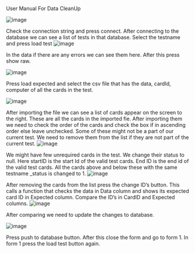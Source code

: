 User Manual For Data CleanUp

 ![image](https://github.com/VamshiChirumani/Barcode-Data-Cleanup/assets/92098361/4e6daaf5-fcfc-49c2-abfa-50c8b39bb0dc)

Check the connection string and press connect. 
After connecting to the database we can see a list of tests in that database.
 Select the testname and press load test
![image](https://github.com/VamshiChirumani/Barcode-Data-Cleanup/assets/92098361/9bd58362-5256-421e-953a-606c076852b7)

 
In the data if there are any errors we can see them here. 
After this press show raw.

 ![image](https://github.com/VamshiChirumani/Barcode-Data-Cleanup/assets/92098361/b2cc4ae5-9471-4803-8427-829640634ba4)

Press load expected and select the csv file that has the data, cardId, computer of all the cards in the test.

 ![image](https://github.com/VamshiChirumani/Barcode-Data-Cleanup/assets/92098361/34cf3b24-ddcc-4573-8320-b9439f8d3838)


After importing the file we can see a list of cards appear on the screen to the right. These are all the cards in the imported fie.
After importing them we need to check the order of the cards and check the box if in ascending order else leave unchecked.
Some of these might not be a part of our current test.
We need to remove them from the list if they are not part of the current test.
![image](https://github.com/VamshiChirumani/Barcode-Data-Cleanup/assets/92098361/761c2284-b9ec-495d-8c2a-510a76dcc540)
 

We might have few unrequired cards in the test. We change their status to null.
Here startID is the start Id of the valid test cards.
End ID is the end id of the valid test cards.
All the cards above and below these with the same testname _status is changed to 1.
 ![image](https://github.com/VamshiChirumani/Barcode-Data-Cleanup/assets/92098361/72492f49-b8da-444e-adfa-65d395bfe5fb)


After removing the cards from the list press the change ID’s button. 
This calls a function that checks the data in Data column and shows its expected card ID in Expected column.
Compare the ID’s in CardID and Expected columns.
 ![image](https://github.com/VamshiChirumani/Barcode-Data-Cleanup/assets/92098361/2913ce0b-ce44-4eff-bdd1-b10b506ecadd)

After comparing we need to update the changes to database.
 
![image](https://github.com/VamshiChirumani/Barcode-Data-Cleanup/assets/92098361/40ccd4da-04a0-481b-acbc-55f8352b93eb)

Press push to database button.
After this close the form and go to form 1.
In form 1 press the load test button again.

